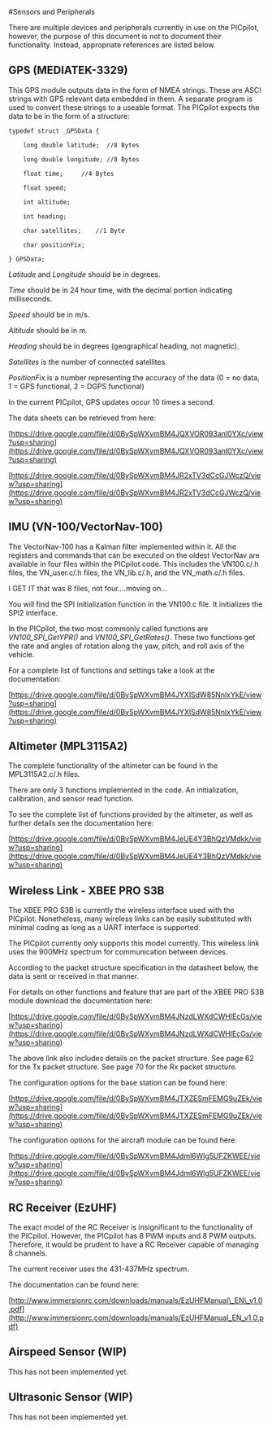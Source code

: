 #Sensors and Peripherals

There are multiple devices and peripherals currently in use on the PICpilot, however, the purpose of this document is not to document their functionality. Instead, appropriate references are listed below.

## GPS (MEDIATEK-3329)

This GPS module outputs data in the form of NMEA strings. These are ASCI strings with GPS relevant data embedded in them. A separate program is used to convert these strings to a useable format. The PICpilot expects the data to be in the form of a structure:

    typedef struct _GPSData {

        long double latitude;  //8 Bytes

        long double longitude; //8 Bytes

        float time;     //4 Bytes

        float speed;

        int altitude;

        int heading;

        char satellites;    //1 Byte

        char positionFix;

    } GPSData;

_Latitude_ and _Longitude_ should be in degrees.

_Time_ should be in 24 hour time, with the decimal portion indicating milliseconds.

_Speed_ should be in m/s.

_Altitude_ should be in m.

_Heading_ should be in degrees (geographical heading, not magnetic).

_Satellites_ is the number of connected satellites.

_PositionFix_ is a number representing the accuracy of the data (0 = no data, 1 = GPS functional, 2 = DGPS functional)

In the current PICpilot, GPS updates occur 10 times a second.

The data sheets can be retrieved from here:

[https://drive.google.com/file/d/0BySpWXvmBM4JQXVOR093anI0YXc/view?usp=sharing](https://drive.google.com/file/d/0BySpWXvmBM4JQXVOR093anI0YXc/view?usp=sharing)

[https://drive.google.com/file/d/0BySpWXvmBM4JR2xTV3dCcGJWczQ/view?usp=sharing](https://drive.google.com/file/d/0BySpWXvmBM4JR2xTV3dCcGJWczQ/view?usp=sharing)

## IMU (VN-100/VectorNav-100)

The VectorNav-100 has a Kalman filter implemented within it. All the registers and commands that can be executed on the oldest VectorNav are available in four files within the PICpilot code. This includes the VN100.c/.h files, the VN\_user.c/.h files, the VN\_lib.c/.h, and the VN\_math.c/.h files.

I GET IT that was 8 files, not four....moving on...

You will find the SPI initialization function in the VN100.c file. It initializes the SPI2 interface.

In the PICpilot, the two most commonly called functions are _VN100\_SPI\_GetYPR()_ and _VN100\_SPI\_GetRates()_. These two functions get the rate and angles of rotation along the yaw, pitch, and roll axis of the vehicle.

For a complete list of functions and settings take a look at the documentation:

[https://drive.google.com/file/d/0BySpWXvmBM4JYXlSdW85NnlxYkE/view?usp=sharing](https://drive.google.com/file/d/0BySpWXvmBM4JYXlSdW85NnlxYkE/view?usp=sharing)

## Altimeter (MPL3115A2)

The complete functionality of the altimeter can be found in the MPL3115A2.c/.h files.

There are only 3 functions implemented in the code. An initialization, calibration, and sensor read function.

To see the complete list of functions provided by the altimeter, as well as further details see the documentation here:

[https://drive.google.com/file/d/0BySpWXvmBM4JeUE4Y3BhQzVMdkk/view?usp=sharing](https://drive.google.com/file/d/0BySpWXvmBM4JeUE4Y3BhQzVMdkk/view?usp=sharing)

## Wireless Link - XBEE PRO S3B

The XBEE PRO S3B is currently the wireless interface used with the PICpilot. Nonetheless, many wireless links can be easily substituted with minimal coding as long as a UART interface is supported.

The PICpilot currently only supports this model currently. This wireless link uses the 900MHz spectrum for communication between devices.

According to the packet structure specification in the datasheet below, the data is sent or received in that manner.

For details on other functions and feature that are part of the XBEE PRO S3B module download the documentation here:

[https://drive.google.com/file/d/0BySpWXvmBM4JNzdLWXdCWHlEcGs/view?usp=sharing](https://drive.google.com/file/d/0BySpWXvmBM4JNzdLWXdCWHlEcGs/view?usp=sharing)

The above link also includes details on the packet structure. See page 62 for the Tx packet structure. See page 70 for the Rx packet structure.

The configuration options for the base station can be found here:

[https://drive.google.com/file/d/0BySpWXvmBM4JTXZESmFEMG9uZEk/view?usp=sharing](https://drive.google.com/file/d/0BySpWXvmBM4JTXZESmFEMG9uZEk/view?usp=sharing)

The configuration options for the aircraft module can be found here:

[https://drive.google.com/file/d/0BySpWXvmBM4Jdml6Wlg5UFZKWEE/view?usp=sharing](https://drive.google.com/file/d/0BySpWXvmBM4Jdml6Wlg5UFZKWEE/view?usp=sharing)

## RC Receiver (EzUHF)

The exact model of the RC Receiver is insignificant to the functionality of the PICpilot. However, the PICpilot has 8 PWM inputs and 8 PWM outputs. Therefore, it would be prudent to have a RC Receiver capable of managing 8 channels.

The current receiver uses the 431-437MHz spectrum.

The documentation can be found here:

[http://www.immersionrc.com/downloads/manuals/EzUHFManual\_EN\_v1.0.pdf](http://www.immersionrc.com/downloads/manuals/EzUHFManual_EN_v1.0.pdf)

## Airspeed Sensor (WIP)

This has not been implemented yet.

## Ultrasonic Sensor (WIP)

This has not been implemented yet.

